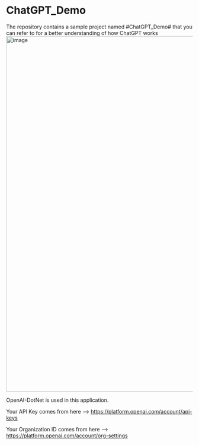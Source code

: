 # ChatGPT_Demo
The repository contains a sample project named #ChatGPT_Demo# that you can refer to for a better understanding of how ChatGPT works
<img width="960" alt="image" src="https://github.com/HarmandeepPanesar/ChatGPT_Demo/assets/87007137/27a0c3ef-c00d-40fc-8448-db9a14ad8a0e">

OpenAI-DotNet is used in this application.

Your API Key comes from here --> https://platform.openai.com/account/api-keys

Your Organization ID comes from here --> https://platform.openai.com/account/org-settings

